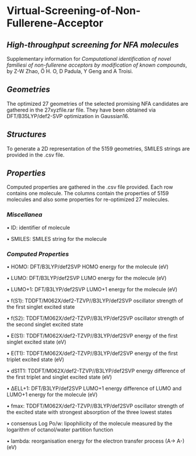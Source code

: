 # Virtual-Screening-of-Non-Fullerene-Acceptor


## ***High-throughput screening for NFA molecules***
Supplementary information for *Computational identification of novel familiesi
of non-fullerene acceptors by modification of known compounds*,
by Z-W Zhao, Ö H. O, D Padula, Y Geng and A Troisi.

## ***Geometries***
The optimized 27 geometries of the selected promising NFA candidates are
gathered in the 27xyzfile.rar file. They have been obtained via
DFT/B35LYP/def2-SVP optimization in Gaussian16.

## ***Structures***
To generate a 2D representation of the 5159 geometries, SMILES strings are
provided in the .csv file.

## ***Properties***
Computed properties are gathered in the .csv file provided. Each row contains
one molecule. The columns contain the properties of 5159 molecules and also
some properties for re-optimized 27 molecules. 

### ***Miscellanea***
•	ID: identifier of molecule

•	SMILES: SMILES string for the molecule

### ***Computed Properties***
•	HOMO: DFT/B3LYP/def2SVP HOMO energy for the molecule (eV)

•	LUMO: DFT/B3LYP/def2SVP LUMO energy for the molecule (eV)

•	LUMO+1: DFT/B3LYP/def2SVP LUMO+1 energy for the molecule (eV)

•	f(S1): TDDFT/M062X/def2-TZVP//B3LYP/def2SVP oscillator strength of the
first singlet excited state

•	f(S2): TDDFT/M062X/def2-TZVP//B3LYP/def2SVP oscillator strength of the
second singlet excited state

•	E(S1): TDDFT/M062X/def2-TZVP//B3LYP/def2SVP energy of the first singlet
excited state (eV)

•	E(T1): TDDFT/M062X/def2-TZVP//B3LYP/def2SVP energy of the first triplet
excited state (eV)

•	dS1T1: TDDFT/M062X/def2-TZVP//B3LYP/def2SVP energy difference of the first
triplet and singlet excited state (eV)

•	ΔELL+1: DFT/B3LYP/def2SVP LUMO+1 energy difference of LUMO and LUMO+1
energy for the molecule (eV)

•	fmax: TDDFT/M062X/def2-TZVP//B3LYP/def2SVP oscillator strength of the
excited state with strongest absorption of the three lowest states

•	consensus Log Po/w: lipophilicity of the molecule measured by the logarithm
of octanol/water partition function 

•	lambda: reorganisation energy for the electron transfer process (A-> A-) (eV)

